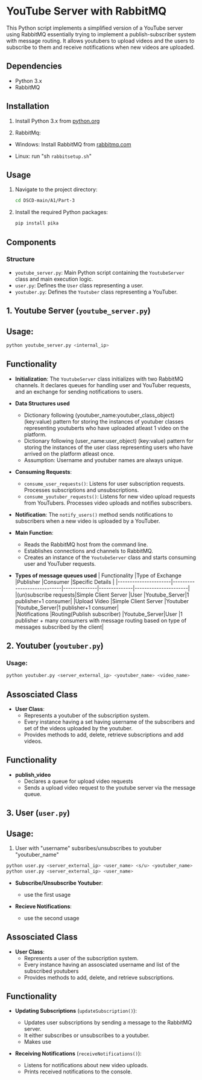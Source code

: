 # YouTube Server with RabbitMQ

This Python script implements a simplified version of a YouTube server using RabbitMQ essentially trying to implement a publish-subscriber system with message routing. It allows youtubers to upload videos and the users to subscribe to them and receive notifications when new videos are uploaded.

## Dependencies

- Python 3.x
- RabbitMQ

## Installation

1. Install Python 3.x from [python.org](https://www.python.org/downloads/)

2. RabbitMq:

- Windows: Install RabbitMQ from [rabbitmq.com](https://www.rabbitmq.com/download.html)

- Linux: run "sh `rabbitsetup.sh`"
## Usage

1.  Navigate to the project directory:

    ```bash
    cd DSCD-main/A1/Part-3
    ```

2. Install the required Python packages:

    ```bash
    pip install pika
    ```

## Components

### Structure

- `youtube_server.py`: Main Python script containing the `YoutubeServer` class and main execution logic.
- `user.py`: Defines the `User` class representing a user.
- `youtuber.py`: Defines the `Youtuber` class representing a YouTuber.

## 1. Youtube Server (`youtube_server.py`)

## Usage:
```bash
python youtube_server.py <internal_ip>
```

## Functionality

- **Initialization**: The `YoutubeServer` class initializes with two RabbitMQ channels. It declares queues for handling user and YouTuber requests, and an exchange for sending notifications to users.

- **Data Structures used**
  - Dictionary following (youtuber_name:youtuber_class_object) (key:value) pattern for storing the instances of youtuber classes representing youtuberts who have uploaded atleast 1 video on the platform.
  -  Dictionary following (user_name:user_object) (key:value) pattern for storing the instances of the user class representing users who have arrived on the platform atleast once.
  - Assumption: Username and youtuber names are always unique.

- **Consuming Requests**:
  - `consume_user_requests()`: Listens for user subscription requests. Processes subscriptions and unsubscriptions.
  - `consume_youtuber_requests()`: Listens for new video upload requests from YouTubers. Processes video uploads and notifies subscribers.

- **Notification**: The `notify_users()` method sends notifications to subscribers when a new video is uploaded by a YouTuber.

- **Main Function**: 
  - Reads the RabbitMQ host from the command line.
  - Establishes connections and channels to RabbitMQ.
  - Creates an instance of the `YoutubeServer` class and starts consuming user and YouTuber requests.

- **Types of message queues used**
  | Functionality        |Type of Exchange            |Publisher     |Consumer      |Specific Details      |
  |----------------------|----------------------------|--------------|--------------|----------------------|    
  |(un)subscribe requests|Simple Client Server        |User          |Youtube_Server|1 publisher+1 consumer|
  |Upload Video          |Simple Client Server        |Youtuber      |Youtube_Server|1 publisher+1 consumer|                                              
  |Notifications         |Routing(Publish subscriber) |Youtube_Server|User          |1 publisher + many consumers with message routing based on type of messages subscribed by the client|                  

## 2. Youtuber (`youtuber.py`)

### Usage:
```bash
python youtuber.py <server_external_ip> <youtuber_name> <video_name>
```

## Assosciated Class
- **User Class**: 
  - Represents a youtuber of the subscription system.
  - Every instance having a set having username of the subscribers and set of the videos uploaded by the youtuber.
  - Provides methods to add, delete, retrieve subscriptions and add videos.

## Functionality
- **publish_video**
  - Declares a queue for upload video requests
  - Sends a upload video request to the youtube server via the message queue.


## 3. User (`user.py`)

## Usage:
1. User with "username" subsribes/unsubscribes to youtuber "youtuber_name"
```bash
python user.py <server_external_ip> <user_name> <s/u> <youtuber_name>
python user.py <server_external_ip> <user_name>
```

- **Subscribe/Unsubscribe Youtuber**:
  - use the first usage

- **Recieve Notifications**:
  - use the second usage



## Assosciated Class
- **User Class**: 
  - Represents a user of the subscription system.
  - Every instance having an assosciated username and list of the subscribed youtubers
  - Provides methods to add, delete, and retrieve subscriptions.


## Functionality
- **Updating Subscriptions** (`updateSubscription()`):
  - Updates user subscriptions by sending a message to the RabbitMQ server.
  - It either subscribes or unsubscribes to a youtuber.
  - Makes use

- **Receiving Notifications** (`receiveNotifications()`):
  - Listens for notifications about new video uploads.
  - Prints received notifications to the console.

